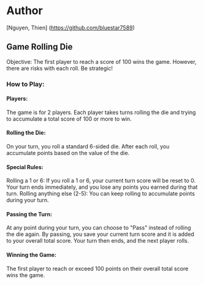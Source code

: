 # Author
[Nguyen, Thien] (https://github.com/bluestar7589)

## Game Rolling Die
Objective: The first player to reach a score of 100 wins the game. However, there are risks with each roll. Be strategic!

### How to Play:
#### Players:

The game is for 2 players.
Each player takes turns rolling the die and trying to accumulate a total score of 100 or more to win.

#### Rolling the Die:
On your turn, you roll a standard 6-sided die.
After each roll, you accumulate points based on the value of the die.

#### Special Rules:
Rolling a 1 or 6: If you roll a 1 or 6, your current turn score will be reset to 0. Your turn ends immediately, and you lose any points you earned during that turn.
Rolling anything else (2-5): You can keep rolling to accumulate points during your turn.

#### Passing the Turn:
At any point during your turn, you can choose to "Pass" instead of rolling the die again.
By passing, you save your current turn score and it is added to your overall total score.
Your turn then ends, and the next player rolls.

#### Winning the Game:
The first player to reach or exceed 100 points on their overall total score wins the game.
